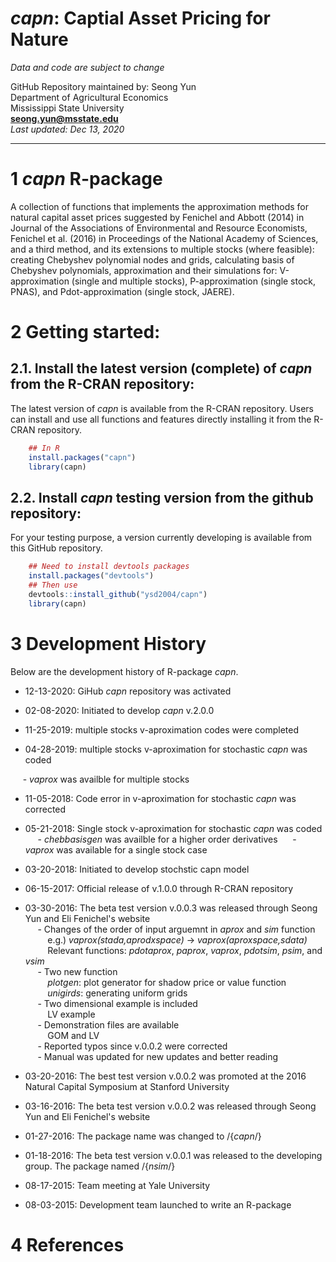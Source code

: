 # *capn*: Captial Asset Pricing for Nature

*Data and code are subject to change*

GitHub Repository maintained by: Seong Yun\
Department of Agricultural Economics\
Mississippi State University\
**<seong.yun@msstate.edu>**\
*Last updated: Dec 13, 2020*

------------------------------------------------------------------------

1 *capn* R-package
==========

A collection of functions that implements the approximation methods for natural capital asset prices suggested by Fenichel and Abbott (2014) in Journal of the Associations of Environmental and Resource Economists, Fenichel et al. (2016) in Proceedings of the National Academy of Sciences, and a third method, and its extensions to multiple stocks (where feasible): creating Chebyshev polynomial nodes and grids, calculating basis of Chebyshev polynomials, approximation and their simulations for: V-approximation (single and multiple stocks), P-approximation (single stock, PNAS), and Pdot-approximation (single stock, JAERE).

2 Getting started:
==================

2.1. Install the latest version (complete) of *capn* from the R-CRAN repository:
--------------------------------------------------

The latest version of *capn* is available from the R-CRAN repository. Users can install and use all functions and features directly installing it from the R-CRAN repository.

``` r
    ## In R
    install.packages("capn")
    library(capn)
```

2.2. Install *capn* testing version from the github repository:
---------------------------------

For your testing purpose, a version currently developing is available from this GitHub repository.


``` r
    ## Need to install devtools packages
    install.packages("devtools")
    ## Then use
    devtools::install_github("ysd2004/capn")
    library(capn)
```

3 Development History
====================================

Below are the development history of R-package *capn*.

* 12-13-2020: GiHub *capn* repository was activated

* 02-08-2020: Initiated to develop *capn* v.2.0.0 

* 11-25-2019: multiple stocks v-aproximation codes were completed

* 04-28-2019: multiple stocks v-aproximation for stochastic *capn* was coded

&nbsp;&nbsp;&nbsp;&nbsp; - *vaprox* was availble for multiple stocks

* 11-05-2018: Code error in v-aproximation for stochastic *capn* was corrected

* 05-21-2018: Single stock v-aproximation for stochastic *capn* was coded\
&nbsp;&nbsp;&nbsp;&nbsp; - *chebbasisgen* was availble for a higher order derivatives
&nbsp;&nbsp;&nbsp;&nbsp; - *vaprox* was available for a single stock case

* 03-20-2018: Initiated to develop stochstic capn model

* 06-15-2017: Official release of v.1.0.0 through R-CRAN repository

* 03-30-2016: The beta test version v.0.0.3 was released through Seong Yun and Eli Fenichel's website\
&nbsp;&nbsp;&nbsp;&nbsp; - Changes of the order of input arguemnt in *aprox* and *sim* function\
&nbsp;&nbsp;&nbsp;&nbsp;&nbsp;&nbsp;&nbsp;&nbsp; e.g.) *vaprox(stada,aprodxspace)* -> *vaprox(aproxspace,sdata)*\
&nbsp;&nbsp;&nbsp;&nbsp;&nbsp;&nbsp;&nbsp;&nbsp; Relevant functions: *pdotaprox*, *paprox*, *vaprox*, *pdotsim*, *psim*, and *vsim*\
&nbsp;&nbsp;&nbsp;&nbsp; - Two new function\
&nbsp;&nbsp;&nbsp;&nbsp;&nbsp;&nbsp;&nbsp;&nbsp; *plotgen*: plot generator for shadow price or value function\
&nbsp;&nbsp;&nbsp;&nbsp;&nbsp;&nbsp;&nbsp;&nbsp; *unigirds*: generating uniform grids\
&nbsp;&nbsp;&nbsp;&nbsp; - Two dimensional example is included\
&nbsp;&nbsp;&nbsp;&nbsp;&nbsp;&nbsp;&nbsp;&nbsp; LV example\
&nbsp;&nbsp;&nbsp;&nbsp; - Demonstration files are available\
&nbsp;&nbsp;&nbsp;&nbsp;&nbsp;&nbsp;&nbsp;&nbsp; GOM and LV\
&nbsp;&nbsp;&nbsp;&nbsp; - Reported typos since v.0.0.2 were corrected\
&nbsp;&nbsp;&nbsp;&nbsp; - Manual was updated for new updates and better reading

* 03-20-2016: The best test version v.0.0.2 was promoted at the 2016 Natural Capital Symposium at Stanford University

* 03-16-2016: The beta test version v.0.0.2 was released through Seong Yun and Eli Fenichel's website   

* 01-27-2016: The package name was changed to /{*capn*/} 

* 01-18-2016: The beta test version v.0.0.1 was released to the developing group. The package named /{*nsim*/}

* 08-17-2015: Team meeting at Yale University

* 08-03-2015: Development team launched to write an R-package


4 References
==================================================

